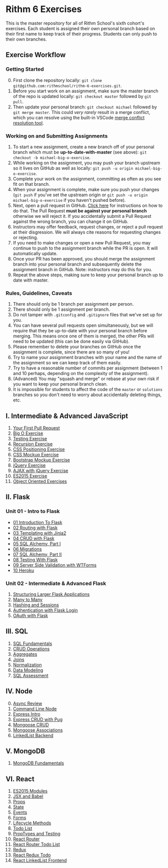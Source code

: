 # Rithm 6 Exercises

This is the master repository for all of Rithm School's sixth cohort's exercises.
Each student is assigned their own personal branch based on their first name to keep track of their progress.
Students can only push to their own branches.

## Exercise Workflow

### Getting Started

0.  First clone the repository locally: `git clone git@github.com:rithmschool/rithm-6-exercises.git`.
1.  Before you start work on an assignment, make sure the master branch of the repo is updated locally: `git checkout master` followed by `git pull`.
1.  Then update your personal branch: `git checkout michael` followed by `git merge master`. This could _very rarely_ result in a merge conflict, which you can resolve using the built-in VSCode [merge conflict resolution tool](https://code.visualstudio.com/docs/editor/versioncontrol#_merge-conflicts).

### Working on and Submitting Assignments

1.  To start a new assignment, create a new branch off of your personal branch which must be **up-to-date-with-master** (see above): `git checkout -b michael-big-o-exercise`.
1.  While working on the assignment, you may push your branch upstream so it lives on GitHub as well as locally: `git push -u origin michael-big-o-exercise`.
1.  Complete your work on the assignment, committing as often as you see fit on that branch.
1.  When your assignment is complete, make sure you push your changes (`git push` if you've set the upstream origin or `git push -u origin michael-big-o-exercise` if you haven't pushed before).
1.  Next, open a pull request in GitHub. [Click here](https://help.github.com/articles/creating-a-pull-request/) for instructions on how to do that. The Pull Request **must be against your personal branch** otherwise we will reject it. If you accidentally submit a Pull Request against the wrong branch, you can change it on GitHub.
1.  Instructors may offer feedback, request changes, or reject a pull request at their disgression. We will always cite reasons for requesting changes or rejecting.
1.  If you need to make changes or open a new Pull Request, you may continue to push to the assignment branch while the PR is open. It will automatically update.
1.  Once your PR has been approved, you should merge the assignment branch into your personal branch and subsequently delete the assignment branch in GitHub. Note: instructors may do this for you.
1.  Repeat the above steps, making sure to keep your personal branch up to date with master.

### Rules, Guidelines, Caveats

1.  There should only be 1 branch per assignment per person.
1.  There should only be 1 assignment per branch.
1.  Do not tamper with `.gitconfig` and `.gitignore` files that we've set up for you.
1.  You can have several pull requests open simultaneously, but we will require that they be up-to-date with your personal branch before merging. This means once one of them is merged, the other PRs will need to be updated (this can be done easily via GitHub).
1.  Please remember to delete your branches on GitHub once the assignment is complete, since there are so many of you!
1.  Try to name your assignment branches with your name and the name of the assignment so we can keep track of them easily.
1.  Try to have a reasonable number of commits per assignment (between 1 and 10 perhaps, depending on the complexity of the assignment).
1.  (Advanced) You may "squash and merge" or rebase at your own risk if you want to keep your personal branch clean.
1.  It is impossible for students to affect the code of the `master` or `solutions` branches so you don't need to worry about accidentally deleting things, etc.

## I. Intermediate & Advanced JavaScript

1.  [Your First Pull Request](./intermediate-js/00-first-pull-request)
1.  [Big O Exercise](./intermediate-js/01-big-o)
1.  [Testing Exercise](./intermediate-js/02-testing)
1.  [Recursion Exercise](./intermediate-js/03-recursion)
1.  [CSS Positioning Exercise](./intermediate-js/04-css-positioning)
1.  [CSS Mockup Exercise](./intermediate-js/05-css-mocks)
1.  [Bootstrap Mockup Exercise](./intermediate-js/06-bootstrap-mocks)
1.  [jQuery Exercise](./intermediate-js/07-jquery)
1.  [AJAX with jQuery Exercise](./intermediate-js/08-ajax-jquery)
1.  [ES2015 Exercise](./intermediate-js/09-es2015)
1.  [Object Oriented Exercises](./intermediate-js/10-oop)

## II. Flask

### Unit 01 - Intro to Flask

* [01 Introduction To Flask](./flask/Unit-01/01-flask-intro)
* [02 Routing with Flask](./flask/Unit-01/02-flask-routing)
* [03 Templating with Jinja2](./flask/Unit-01/03-templating)
* [04 CRUD with Flask](./flask/Unit-01/04-flask-crud)
* [05 SQL Alchemy, Part I](./flask/Unit-01/05-sql-alchemy-1)
* [06 Migrations](./flask/Unit-01/06-migrations)
* [07 SQL Alchemy, Part II](./flask/Unit-01/07-sql-alchemy-2)
* [08 Testing With Flask](./flask/Unit-01/08-testing)
* [09 Server Side Validation with WTForms](./flask/Unit-01/09-forms)
* [10 Heroku](./flask/Unit-01/10-heroku)

### Unit 02 - Intermediate & Advanced Flask

1.  [Structuring Larger Flask Applications](./flask/Unit-02/01-blueprints)
1.  [Many to Many](./flask/Unit-02/02-many-to-many)
1.  [Hashing and Sessions](./flask/Unit-02/03-hashing-sessions)
1.  [Authentication with Flask Login](./flask/Unit-02/04-flask-login)
1.  [OAuth with Flask](./flask/Unit-02/05-oauth)

## III. SQL

1.  [SQL Fundamentals](./sql/01-fundamentals.md)
1.  [CRUD Operations](./sql/02-crud_operators.md)
1.  [Aggregates](./sql/03-aggregates.md)
1.  [Joins](./sql/04-joins.md)
1.  [Normalization](./sql/05-normalization.md)
1.  [Data Modeling](./sql/06-modeling.md)
1.  [SQL Assessment](./sql/07-assessment.md)

## IV. Node

0.  [Async Review](./node/00_async_review)
1.  [Command Line Node](./node/01_command_line_node)
1.  [Express Intro](./node/02_express_intro)
1.  [Express CRUD with Pug](./node/03_express_crud_pug)
1.  [Mongoose CRUD](./node/04_mongoose_crud)
1.  [Mongoose Associations](./node/05_mongoose_associations)
1.  [LinkedList Backend](./node/06_linkedlist_backend)

## V. MongoDB

1.  [MongoDB Fundamentals](./mongodb/01_fundamentals.md)

## VI. React

1.  [ES2015 Modules](./react/01_es2015_modules)
1.  [JSX and Babel](./react/02_jsx_babel)
1.  [Props](./react/03_props)
1.  [State](./react/04_state)
1.  [Events](./react/05_events)
1.  [Forms](./react/06_forms)
1.  [Lifecycle Methods](./react/07_lifecycle)
1.  [Todo List](./react/08_react_todo_list)
1.  [PropTypes and Testing](./react/09_proptypes_testing_todo)
1.  [React Router](./react/10_react_router)
1.  [React Router Todo List](./react/11_react_router_todo)
1.  [Redux](./react/12_redux)
1.  [React Redux Todo](./react/13_react_redux_todo)
1.  [React LinkedList Frontend](./react/14_linkedlist_frontend)
